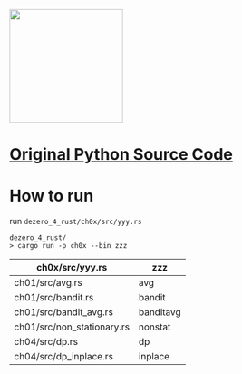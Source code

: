 [<img src="https://raw.githubusercontent.com/oreilly-japan/deep-learning-from-scratch-4/images/deep-learning-from-scratch-4.png" width="200px">](https://www.oreilly.co.jp/books/9784873117584/)

# [Original Python Source Code](https://github.com/oreilly-japan/deep-learning-from-scratch-4)

# How to run

run `dezero_4_rust/ch0x/src/yyy.rs`
```
dezero_4_rust/
> cargo run -p ch0x --bin zzz
```

| ch0x/src/yyy.rs | zzz |
| - | - |
| ch01/src/avg.rs | avg |
| ch01/src/bandit.rs | bandit |
| ch01/src/bandit_avg.rs | banditavg |
| ch01/src/non_stationary.rs | nonstat |
| ch04/src/dp.rs | dp |
| ch04/src/dp_inplace.rs | inplace |
